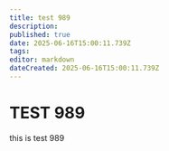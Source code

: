 ```yaml
---
title: test 989
description: 
published: true
date: 2025-06-16T15:00:11.739Z
tags: 
editor: markdown
dateCreated: 2025-06-16T15:00:11.739Z
---
```


# TEST 989
this is test 989
